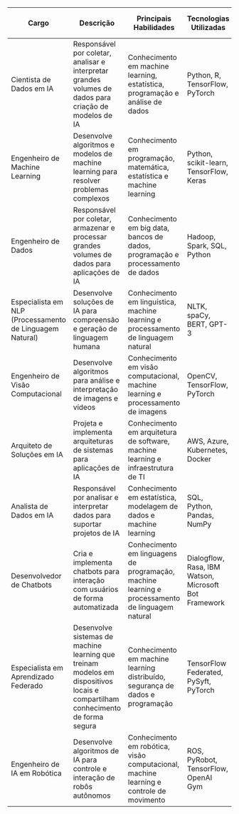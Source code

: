 | Cargo | Descrição | Principais Habilidades | Tecnologias Utilizadas | Setores com Maior Demanda |
|-------|-----------|------------------------|-----------------------|--------------------------|
| Cientista de Dados em IA | Responsável por coletar, analisar e interpretar grandes volumes de dados para criação de modelos de IA | Conhecimento em machine learning, estatística, programação e análise de dados | Python, R, TensorFlow, PyTorch | Tecnologia, Saúde, Finanças |
| Engenheiro de Machine Learning | Desenvolve algoritmos e modelos de machine learning para resolver problemas complexos | Conhecimento em programação, matemática, estatística e machine learning | Python, scikit-learn, TensorFlow, Keras | Tecnologia, E-commerce, Marketing |
| Engenheiro de Dados | Responsável por coletar, armazenar e processar grandes volumes de dados para aplicações de IA | Conhecimento em big data, bancos de dados, programação e processamento de dados | Hadoop, Spark, SQL, Python | Tecnologia, Finanças, Saúde |
| Especialista em NLP (Processamento de Linguagem Natural) | Desenvolve soluções de IA para compreensão e geração de linguagem humana | Conhecimento em linguística, machine learning e processamento de linguagem natural | NLTK, spaCy, BERT, GPT-3 | Tecnologia, E-commerce, Mídia |
| Engenheiro de Visão Computacional | Desenvolve algoritmos para análise e interpretação de imagens e vídeos | Conhecimento em visão computacional, machine learning e processamento de imagens | OpenCV, TensorFlow, PyTorch | Tecnologia, Saúde, Segurança |
| Arquiteto de Soluções em IA | Projeta e implementa arquiteturas de sistemas para aplicações de IA | Conhecimento em arquitetura de software, machine learning e infraestrutura de TI | AWS, Azure, Kubernetes, Docker | Tecnologia, Finanças, Saúde |
| Analista de Dados em IA | Responsável por analisar e interpretar dados para suportar projetos de IA | Conhecimento em estatística, modelagem de dados e machine learning | SQL, Python, Pandas, NumPy | Tecnologia, E-commerce, Marketing |
| Desenvolvedor de Chatbots | Cria e implementa chatbots para interação com usuários de forma automatizada | Conhecimento em linguagens de programação, machine learning e processamento de linguagem natural | Dialogflow, Rasa, IBM Watson, Microsoft Bot Framework | Tecnologia, E-commerce, Atendimento ao Cliente |
| Especialista em Aprendizado Federado | Desenvolve sistemas de machine learning que treinam modelos em dispositivos locais e compartilham conhecimento de forma segura | Conhecimento em machine learning distribuído, segurança de dados e programação | TensorFlow Federated, PySyft, PyTorch | Tecnologia, Saúde, IoT |
| Engenheiro de IA em Robótica | Desenvolve algoritmos de IA para controle e interação de robôs autônomos | Conhecimento em robótica, visão computacional, machine learning e controle de movimento | ROS, PyRobot, TensorFlow, OpenAI Gym | Tecnologia, Indústria, Saúde |